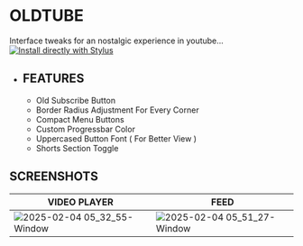 # OLDTUBE
Interface tweaks for an nostalgic experience in youtube... [![Install directly with Stylus](https://img.shields.io/badge/Install%20directly%20with-Stylus-238b8b.svg)](MY.USER.CSS)

- ## FEATURES
   - Old Subscribe Button
   - Border Radius Adjustment For Every Corner
   - Compact Menu Buttons
   - Custom Progressbar Color
   - Uppercased Button Font ( For Better View )
   - Shorts Section Toggle

## SCREENSHOTS
| **VIDEO PLAYER**                                                                                               | **FEED**                                                                                                       |
|----------------------------------------------------------------------------------------------------------------|----------------------------------------------------------------------------------------------------------------|
| ![2025-02-04 05_32_55-Window](https://github.com/user-attachments/assets/913f75c5-1d35-4634-aa48-3a2d94293339) | ![2025-02-04 05_51_27-Window](https://github.com/user-attachments/assets/e9086f5a-3988-44d5-8a72-0e0dc4a5fc12) |

